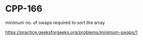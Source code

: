 # CPP-166
minimum no. of swaps required to sort the array


https://practice.geeksforgeeks.org/problems/minimum-swaps/1
